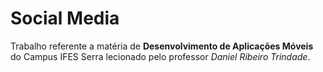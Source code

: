 # Social Media
Trabalho referente a matéria de **Desenvolvimento de Aplicações Móveis** do Campus IFES Serra lecionado pelo professor *Daniel Ribeiro Trindade*.
